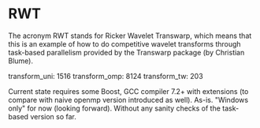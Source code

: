 # RWT
The acronym RWT stands for Ricker Wavelet Transwarp, which means that this is an example of how to do competitive wavelet transforms through task-based parallelism provided by the Transwarp package (by Christian Blume).

transform_uni: 1516
transform_omp: 8124
transform_tw:  203

Current state requires some Boost, GCC compiler 7.2+ with extensions (to compare with naive openmp version introduced as well). 
As-is. "Windows only" for now (looking forward). Without any sanity checks of the task-based version so far.


